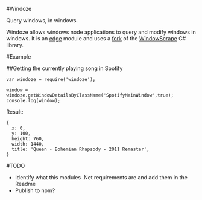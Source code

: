 #Windoze

Query windows, in windows.

Windoze allows windows node applications to query and modify windows in windows. It is an [edge](https://github.com/tjanczuk/edge) module and 
uses a [fork](https://github.com/ProbablePrime/WindowScrape) of the [WindowScrape](https://github.com/DataDink/WindowScrape) C# library.

#Example

##Getting the currently playing song in Spotify

```
var windoze = require('windoze');

window = windoze.getWindowDetailsByClassName('SpotifyMainWindow',true);
console.log(window);
```

Result:
```
{
  x: 0,
  y: 100,
  height: 760,
  width: 1440,
  title: 'Queen - Bohemian Rhapsody - 2011 Remaster',
}
```

#TODO

* Identify what this modules .Net requirements are and add them in the Readme
* Publish to npm?
